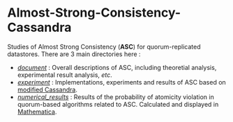 # Almost-Strong-Consistency-Cassandra

Studies of Almost Strong Consistency (**ASC**) for quorum-replicated datastores. There are 3 main directories here :

* [*document*](https://github.com/Lingzhi-Ouyang/Almost-Strong-Consistency-Cassandra/tree/master/document) : Overall descriptions of ASC, including theoretial analysis, experimental result analysis, *etc*. 
* [*experiment*](https://github.com/Lingzhi-Ouyang/Almost-Strong-Consistency-Cassandra/tree/master/experiment) : Implementations, experiments and results of ASC based on [modified Cassandra](https://github.com/Lingzhi-Ouyang/Almost-Strong-Consistency-Cassandra/tree/master/experiment/CASSANDRA/cassandra).
* [*numerical_results*](https://github.com/Lingzhi-Ouyang/Almost-Strong-Consistency-Cassandra/tree/master/numerical_results) : Results of the probability of atomicity violation in quorum-based algorithms related to ASC. Calculated and displayed in [Mathematica](https://www.wolfram.com).

